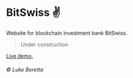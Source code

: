 # BitSwiss :v:

Website for blockchain investment bank BitSwiss.

> Under construction

[Live demo.](https://lukeberetta.github.io/bitswiss/)

###### © Luke Beretta